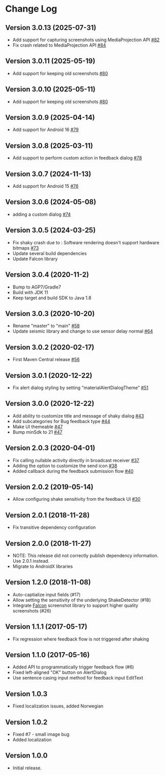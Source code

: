 # Change Log

## Version 3.0.13 (2025-07-31)
- Add support for capturing screenshots using MediaProjection API [#82](https://github.com/linkedin/shaky-android/pull/82)
- Fix crash related to MediaProjection API [#84](https://github.com/linkedin/shaky-android/pull/84)

## Version 3.0.11 (2025-05-19)
- Add support for keeping old screenshots [#80](https://github.com/linkedin/shaky-android/pull/80)

## Version 3.0.10 (2025-05-11)
- Add support for keeping old screenshots [#80](https://github.com/linkedin/shaky-android/pull/80)

## Version 3.0.9 (2025-04-14)
- Add support for Android 16 [#79](https://github.com/linkedin/shaky-android/pull/79)

## Version 3.0.8 (2025-03-11)
- Add support to perform custom action in feedback dialog [#78](https://github.com/linkedin/shaky-android/pull/78)

## Version 3.0.7 (2024-11-13)
- Add support for Android 15 [#76](https://github.com/linkedin/shaky-android/pull/76)

## Version 3.0.6 (2024-05-08)
-  adding a custom dialog [#74](https://github.com/linkedin/shaky-android/pull/74)

## Version 3.0.5 (2024-03-25)
- Fix shaky crash due to : Software rendering doesn't support hardware bitmaps [#73](https://github.com/linkedin/shaky-android/pull/73)
- Update several build dependencies
- Update Falcon library

## Version 3.0.4 (2020-11-2)
- Bump to AGP7/Gradle7
- Build with JDK 11
- Keep target and build SDK to Java 1.8

## Version 3.0.3 (2020-10-20)
- Rename "master" to "main" [#58](https://github.com/linkedin/shaky-android/pull/58)
- Update seismic library and change to use sensor delay normal [#64](https://github.com/linkedin/shaky-android/pull/64)

## Version 3.0.2 (2020-02-17)
- First Maven Central release [#56](https://github.com/linkedin/shaky-android/pull/56)

## Version 3.0.1 (2020-12-22)
- Fix alert dialog styling by setting "materialAlertDialogTheme" [#51](https://github.com/linkedin/shaky-android/pull/51)

## Version 3.0.0 (2020-12-22)

- Add ability to customize title and message of shaky dialog [#43](https://github.com/linkedin/shaky-android/pull/43)
- Add subcategories for Bug feedback type [#44](https://github.com/linkedin/shaky-android/pull/44)
- Make UI themeable [#47](https://github.com/linkedin/shaky-android/pull/47)
- Bump minSdk to 21 [#47](https://github.com/linkedin/shaky-android/pull/47)

## Version 2.0.3 (2020-04-01)

- Fix calling nullable activity directly in broadcast receiver [#37](https://github.com/linkedin/shaky-android/pull/37)
- Adding the option to customize the send icon [#38](https://github.com/linkedin/shaky-android/pull/38)
- Added callback during the feedback submission flow [#40](https://github.com/linkedin/shaky-android/pull/40)

## Version 2.0.2 (2019-05-14)

- Allow configuring shake sensitivity from the feedback UI [#30](https://github.com/linkedin/shaky-android/pull/30)

## Version 2.0.1 (2018-11-28)

- Fix transitive dependency configuration

## Version 2.0.0 (2018-11-27)

- NOTE: This release did not correctly publish dependency information. Use 2.0.1 instead.
- Migrate to AndroidX libraries

## Version 1.2.0 (2018-11-08)

- Auto-captialize input fields (#17)
- Allow setting the sensitivity of the underlying ShakeDetector (#18)
- Integrate [Falcon](https://github.com/jraska/Falcon) screenshot library to support higher quality screenshots (#26)

## Version 1.1.1 (2017-05-17)

- Fix regression where feedback flow is not triggered after shaking

## Version 1.1.0 (2017-05-16)

- Added API to programmatically trigger feedback flow (#6)
- Fixed left-aligned "OK" button on AlertDialog
- Use sentence casing input method for feedback input EditText

## Version 1.0.3

- Fixed localization issues, added Norwegian

## Version 1.0.2

- Fixed #7 - small image bug
- Added localization

## Version 1.0.0

- Initial release.
